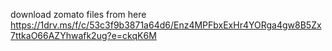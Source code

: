 download zomato files from here
https://1drv.ms/f/c/53c3f9b3871a64d6/Enz4MPFbxExHr4YORga4gw8B5Zx7ttkaO66AZYhwafk2ug?e=ckqK6M

